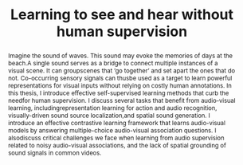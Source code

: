 ---
id:             2021-thesis
title:          "Learning to see and hear without human supervision"
authors:        [Me]
venue:          PhD Thesis, University of California San Diego, 2021.
year:           "2021b"
thumbnail:      assets/publications/2021-phdthesis/ucsd.png
thumb_width:    50
bibtex:         "@phdthesis{morgado_phdthesis,<br>&emsp;author       = {Pedro Morgado},<br>&emsp;title        = {Learning to see and hear without human supervision},<br>&emsp;school       = {University of California San Diego},<br>&emsp;year         = 2021<br>}"
links:
    thesis:     https://escholarship.org/uc/item/13s568v6
    bibtex:     assets/publications/2021-phdthesis/ref.txt
layout: project
short_title: PhD Thesis
abstract: "Imagine the sound of waves. This sound may evoke the memories of days at the beach.A single sound serves as a bridge to connect multiple instances of a visual scene. It can groupscenes that ’go together’ and set apart the ones that do not. Co-occurring sensory signals can thusbe used as a target to learn powerful representations for visual inputs without relying on costly human annotations. In this thesis, I introduce effective self-supervised learning methods that curb the needfor human supervision. I discuss several tasks that benefit from audio-visual learning, includingrepresentation learning for action and audio recognition, visually-driven sound source localization,and spatial sound generation. I introduce an effective contrastive learning framework that learns audio-visual models by answering multiple-choice audio-visual association questions.  I alsodiscuss critical challenges we face when learning from audio supervision related to noisy audio-visual associations, and the lack of spatial grounding of sound signals in common videos."
---